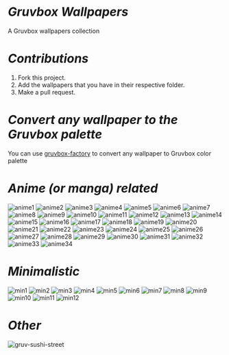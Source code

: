 # ***Gruvbox Wallpapers***
A Gruvbox wallpapers collection



# ***Contributions***

1. Fork this project.
2. Add the wallpapers that you have in their respective folder.
3. Make a pull request.

# ***Convert any wallpaper to the Gruvbox palette***
You can use [gruvbox-factory](https://github.com/paulopacitti/gruvbox-factory) to convert any wallpaper to Gruvbox color palette

# ***Anime (or manga) related***
![anime1](https://raw.githubusercontent.com/p3nguin-kun/gruvbox-wallpaper/main/anime/ign_waifu.png)
![anime2](https://raw.githubusercontent.com/p3nguin-kun/gruvbox-wallpaper/main/anime/5m5kLI9.png)
![anime3](https://raw.githubusercontent.com/p3nguin-kun/gruvbox-wallpaper/main/anime/The-Wind-Rises.jpg)
![anime4](https://raw.githubusercontent.com/p3nguin-kun/gruvbox-wallpaper/main/anime/classroom.jpg)
![anime5](https://raw.githubusercontent.com/p3nguin-kun/gruvbox-wallpaper/main/anime/ghibli-japanese-walled-garden.png)
![anime6](https://raw.githubusercontent.com/p3nguin-kun/gruvbox-wallpaper/main/anime/my-neighbor-totoro-sunflowers.png)
![anime7](https://github.com/p3nguin-kun/gruvbox-wallpapers/raw/main/anime/bgwhite.jpg)
![anime8](https://raw.githubusercontent.com/p3nguin-kun/gruvbox-wallpapers/main/anime/gruvbox_BG.png)
![anime9](https://raw.githubusercontent.com/p3nguin-kun/gruvbox-wallpapers/main/anime/gruvbox_heh.jpg)
![anime10](https://raw.githubusercontent.com/p3nguin-kun/gruvbox-wallpapers/main/anime/gruvbox_hype.jpg)
![anime11](https://raw.githubusercontent.com/p3nguin-kun/gruvbox-wallpapers/main/anime/gruvbox_menu-background.jpg)
![anime12](https://raw.githubusercontent.com/p3nguin-kun/gruvbox-wallpapers/main/anime/Background-Art-Love-Money-Rock-n-Roll-ArseniXC-room-light-effects-guitar-1956793-wallhere.com(1).jpg)
![anime13](https://raw.githubusercontent.com/p3nguin-kun/gruvbox-wallpapers/main/anime/75993030-.jpg)
![anime14](https://raw.githubusercontent.com/p3nguin-kun/gruvbox-wallpapers/main/anime/PdPMn87.jpg)
![anime15](https://raw.githubusercontent.com/p3nguin-kun/gruvbox-wallpapers/main/anime/bg(1).png)
![anime16](https://raw.githubusercontent.com/p3nguin-kun/gruvbox-wallpapers/main/anime/thatbgfillsmewithsomenostalgicthoughts.jpg)
![anime17](https://raw.githubusercontent.com/p3nguin-kun/gruvbox-wallpapers/main/anime/yumechizu.png)
![anime18](https://raw.githubusercontent.com/p3nguin-kun/gruvbox-wallpapers/main/anime/yumechizu2.jpg)
![anime19](https://raw.githubusercontent.com/p3nguin-kun/gruvbox-wallpapers/main/anime/wallpaper-133ubl2.jpg)
![anime20](https://raw.githubusercontent.com/p3nguin-kun/gruvbox-wallpapers/main/anime/nicebg.png)
![anime21](https://raw.githubusercontent.com/p3nguin-kun/gruvbox-wallpapers/main/anime/bgalternertive.png)
![anime22](https://raw.githubusercontent.com/p3nguin-kun/gruvbox-wallpapers/main/anime/__asu_no_yozora_shoukaihan_drawn_by_y_y_ysk_ygc__a3a473865fd9140a5c2cffb3b5e26f21.jpg)
![anime23](https://raw.githubusercontent.com/p3nguin-kun/gruvbox-wallpapers/main/anime/345t3.jpg)
![anime24](https://raw.githubusercontent.com/p3nguin-kun/gruvbox-wallpapers/main/anime/golddust.jpg)
![anime25](https://raw.githubusercontent.com/p3nguin-kun/gruvbox-wallpapers/main/anime/granat.png)
![anime26](https://raw.githubusercontent.com/p3nguin-kun/gruvbox-wallpapers/main/anime/url.jpg)
![anime27](https://raw.githubusercontent.com/p3nguin-kun/gruvbox-wallpapers/main/anime/wallpaperflare.com_wallpaper(1).jpg)
![anime28](https://raw.githubusercontent.com/p3nguin-kun/gruvbox-wallpapers/main/anime/wallpaperflare.com_wallpaper(2).jpg)
![anime29](https://raw.githubusercontent.com/p3nguin-kun/gruvbox-wallpapers/main/anime/wallpaperflare.com_wallpaper(3).jpg)
![anime30](https://raw.githubusercontent.com/p3nguin-kun/gruvbox-wallpapers/main/anime/wallpaperflare.com_wallpaper(4).jpg)
![anime31](https://raw.githubusercontent.com/p3nguin-kun/gruvbox-wallpapers/main/anime/wallpaperflare.com_wallpaper(5).jpg)
![anime32](https://raw.githubusercontent.com/p3nguin-kun/gruvbox-wallpapers/main/anime/wallpaperflare.com_wallpaper(6).jpg)
![anime33](https://raw.githubusercontent.com/p3nguin-kun/gruvbox-wallpapers/main/anime/wallpaperflare.com_wallpaper(7).jpg)
![anime34](https://raw.githubusercontent.com/p3nguin-kun/gruvbox-wallpapers/main/anime/wallpaperflare.com_wallpaper.jpg)

# ***Minimalistic***
![min1](https://raw.githubusercontent.com/p3nguin-kun/gruvbox-wallpapers/main/minimalistic/ALLqk82.png)
![min2](https://raw.githubusercontent.com/p3nguin-kun/gruvbox-wallpapers/main/minimalistic/PJbX0MG.png)
![min3](https://raw.githubusercontent.com/p3nguin-kun/gruvbox-wallpapers/main/minimalistic/debian_grey_swirl.png)
![min4](https://raw.githubusercontent.com/p3nguin-kun/gruvbox-wallpapers/main/minimalistic/finalizer.png)
![min5](https://raw.githubusercontent.com/p3nguin-kun/gruvbox-wallpapers/main/minimalistic/great-wave-of-kanagawa-gruvbox.png)
![min6](https://raw.githubusercontent.com/p3nguin-kun/gruvbox-wallpapers/main/minimalistic/gruvb_solarsys.png)
![min7](https://raw.githubusercontent.com/p3nguin-kun/gruvbox-wallpapers/main/minimalistic/gruvbox_astro.jpg)
![min8](https://raw.githubusercontent.com/p3nguin-kun/gruvbox-wallpapers/main/minimalistic/gruvbox_minimal_space.png)
![min9](https://raw.githubusercontent.com/p3nguin-kun/gruvbox-wallpapers/main/minimalistic/gruvbox_spac.jpg)
![min10](https://raw.githubusercontent.com/p3nguin-kun/gruvbox-wallpapers/main/minimalistic/pacman-ghosts.jpg)
![min11](https://raw.githubusercontent.com/p3nguin-kun/gruvbox-wallpapers/main/minimalistic/sve.png)
![min12](https://raw.githubusercontent.com/p3nguin-kun/gruvbox-wallpapers/main/minimalistic/wp11058333.png)

# ***Other***
![gruv-sushi-street](https://raw.githubusercontent.com/p3nguin-kun/gruvbox-wallpapers/main/other/gruv-sushi-streets.png)
